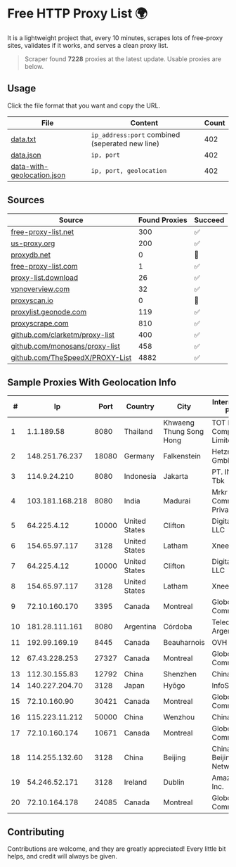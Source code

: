 
# Free HTTP Proxy List 🌍

It is a lightweight project that, every 10 minutes, scrapes lots of free-proxy sites, validates if it works, and serves a clean proxy list.


> Scraper found **7228** proxies at the latest update. Usable proxies are below.

## Usage

Click the file format that you want and copy the URL.


|File|Content|Count|
|----|-------|-----|
|[data.txt](https://raw.githubusercontent.com/themiralay/Proxy-List-World/master/data.txt)|`ip_address:port` combined (seperated new line)|402|
|[data.json](https://raw.githubusercontent.com/themiralay/Proxy-List-World/master/data.json)|`ip, port`|402|
|[data-with-geolocation.json](https://raw.githubusercontent.com/themiralay/Proxy-List-World/master/data-with-geolocation.json)|`ip, port, geolocation`|402|

## Sources

|Source|Found Proxies|Succeed|
|------|-------------|-------|
|[free-proxy-list.net](https://free-proxy-list.net)|300|✅|
|[us-proxy.org](https://www.us-proxy.org)|200|✅|
|[proxydb.net](http://proxydb.net)|0|🚫|
|[free-proxy-list.com](https://free-proxy-list.com/?page=&port=&type%5B%5D=http&type%5B%5D=https&up_time=0&search=Search)|1|✅|
|[proxy-list.download](https://www.proxy-list.download/HTTP)|26|✅|
|[vpnoverview.com](https://vpnoverview.com/privacy/anonymous-browsing/free-proxy-servers)|32|✅|
|[proxyscan.io](https://www.proxyscan.io)|0|🚫|
|[proxylist.geonode.com](https://proxylist.geonode.com/api/proxy-list?limit=300&page=1&sort_by=lastChecked&sort_type=desc&protocols=http,https)|119|✅|
|[proxyscrape.com](https://api.proxyscrape.com/v2/?request=displayproxies&protocol=http&timeout=10000&country=all&ssl=all&anonymity=all)|810|✅|
|[github.com/clarketm/proxy-list](https://raw.githubusercontent.com/clarketm/proxy-list/master/proxy-list-raw.txt)|400|✅|
|[github.com/monosans/proxy-list](https://raw.githubusercontent.com/monosans/proxy-list/main/proxies/http.txt)|458|✅|
|[github.com/TheSpeedX/PROXY-List](https://raw.githubusercontent.com/TheSpeedX/PROXY-List/master/http.txt)|4882|✅|


## Sample Proxies With Geolocation Info

|#|Ip|Port|Country|City|Internet Service Provider|
|-|--|----|-------|----|-------------------------|
|1|1.1.189.58|8080|Thailand|Khwaeng Thung Song Hong|TOT Public Company Limited|
|2|148.251.76.237|18080|Germany|Falkenstein|Hetzner Online GmbH|
|3|114.9.24.210|8080|Indonesia|Jakarta|PT. INDOSAT Tbk|
|4|103.181.168.218|8080|India|Madurai|Mrkr Communications Private Limited|
|5|64.225.4.12|10000|United States|Clifton|DigitalOcean, LLC|
|6|154.65.97.117|3128|United States|Latham|Xneelo (Pty) Ltd|
|7|64.225.4.12|10000|United States|Clifton|DigitalOcean, LLC|
|8|154.65.97.117|3128|United States|Latham|Xneelo (Pty) Ltd|
|9|72.10.160.170|3395|Canada|Montreal|GloboTech Communications|
|10|181.28.111.161|8080|Argentina|Córdoba|Telecom Argentina S.A|
|11|192.99.169.19|8445|Canada|Beauharnois|OVH SAS|
|12|67.43.228.253|27327|Canada|Montreal|GloboTech Communications|
|13|112.30.155.83|12792|China|Shenzhen|China Mobile|
|14|140.227.204.70|3128|Japan|Hyōgo|InfoSphere|
|15|72.10.160.90|30421|Canada|Montreal|GloboTech Communications|
|16|115.223.11.212|50000|China|Wenzhou|China Telecom|
|17|72.10.160.174|10671|Canada|Montreal|GloboTech Communications|
|18|114.255.132.60|3128|China|Beijing|China Unicom Beijing Province Network|
|19|54.246.52.171|3128|Ireland|Dublin|Amazon.com, Inc.|
|20|72.10.164.178|24085|Canada|Montreal|GloboTech Communications|



## Contributing

Contributions are welcome, and they are greatly appreciated! Every
little bit helps, and credit will always be given.

